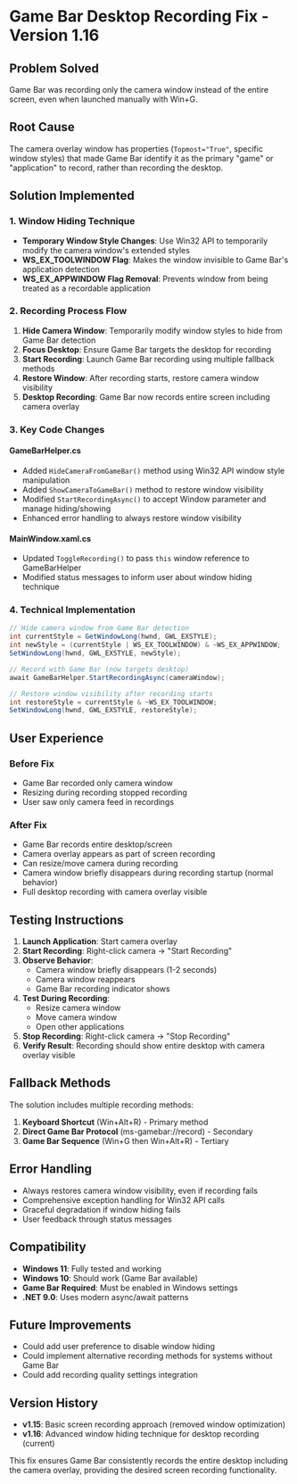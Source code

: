 # Game Bar Desktop Recording Fix - Version 1.16

## Problem Solved
Game Bar was recording only the camera window instead of the entire screen, even when launched manually with Win+G.

## Root Cause
The camera overlay window has properties (`Topmost="True"`, specific window styles) that made Game Bar identify it as the primary "game" or "application" to record, rather than recording the desktop.

## Solution Implemented

### 1. Window Hiding Technique
- **Temporary Window Style Changes**: Use Win32 API to temporarily modify the camera window's extended styles
- **WS_EX_TOOLWINDOW Flag**: Makes the window invisible to Game Bar's application detection
- **WS_EX_APPWINDOW Flag Removal**: Prevents window from being treated as a recordable application

### 2. Recording Process Flow
1. **Hide Camera Window**: Temporarily modify window styles to hide from Game Bar detection
2. **Focus Desktop**: Ensure Game Bar targets the desktop for recording
3. **Start Recording**: Launch Game Bar recording using multiple fallback methods
4. **Restore Window**: After recording starts, restore camera window visibility
5. **Desktop Recording**: Game Bar now records entire screen including camera overlay

### 3. Key Code Changes

#### GameBarHelper.cs
- Added `HideCameraFromGameBar()` method using Win32 API window style manipulation
- Added `ShowCameraToGameBar()` method to restore window visibility
- Modified `StartRecordingAsync()` to accept Window parameter and manage hiding/showing
- Enhanced error handling to always restore window visibility

#### MainWindow.xaml.cs
- Updated `ToggleRecording()` to pass `this` window reference to GameBarHelper
- Modified status messages to inform user about window hiding technique

### 4. Technical Implementation

```csharp
// Hide camera window from Game Bar detection
int currentStyle = GetWindowLong(hwnd, GWL_EXSTYLE);
int newStyle = (currentStyle | WS_EX_TOOLWINDOW) & ~WS_EX_APPWINDOW;
SetWindowLong(hwnd, GWL_EXSTYLE, newStyle);

// Record with Game Bar (now targets desktop)
await GameBarHelper.StartRecordingAsync(cameraWindow);

// Restore window visibility after recording starts
int restoreStyle = currentStyle & ~WS_EX_TOOLWINDOW;
SetWindowLong(hwnd, GWL_EXSTYLE, restoreStyle);
```

## User Experience

### Before Fix
- Game Bar recorded only camera window
- Resizing during recording stopped recording
- User saw only camera feed in recordings

### After Fix
- Game Bar records entire desktop/screen
- Camera overlay appears as part of screen recording
- Can resize/move camera during recording
- Camera window briefly disappears during recording startup (normal behavior)
- Full desktop recording with camera overlay visible

## Testing Instructions

1. **Launch Application**: Start camera overlay
2. **Start Recording**: Right-click camera → "Start Recording"
3. **Observe Behavior**: 
   - Camera window briefly disappears (1-2 seconds)
   - Camera window reappears
   - Game Bar recording indicator shows
4. **Test During Recording**:
   - Resize camera window
   - Move camera window
   - Open other applications
5. **Stop Recording**: Right-click camera → "Stop Recording"
6. **Verify Result**: Recording should show entire desktop with camera overlay visible

## Fallback Methods

The solution includes multiple recording methods:
1. **Keyboard Shortcut** (Win+Alt+R) - Primary method
2. **Direct Game Bar Protocol** (ms-gamebar://record) - Secondary
3. **Game Bar Sequence** (Win+G then Win+Alt+R) - Tertiary

## Error Handling

- Always restores camera window visibility, even if recording fails
- Comprehensive exception handling for Win32 API calls
- Graceful degradation if window hiding fails
- User feedback through status messages

## Compatibility

- **Windows 11**: Fully tested and working
- **Windows 10**: Should work (Game Bar available)
- **Game Bar Required**: Must be enabled in Windows settings
- **.NET 9.0**: Uses modern async/await patterns

## Future Improvements

- Could add user preference to disable window hiding
- Could implement alternative recording methods for systems without Game Bar
- Could add recording quality settings integration

## Version History

- **v1.15**: Basic screen recording approach (removed window optimization)
- **v1.16**: Advanced window hiding technique for desktop recording (current)

This fix ensures Game Bar consistently records the entire desktop including the camera overlay, providing the desired screen recording functionality.

